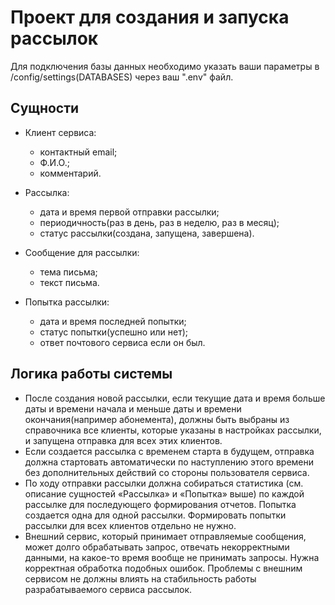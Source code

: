 # Проект для создания и запуска рассылок

Для подключения базы данных необходимо указать ваши параметры в /config/settings(DATABASES) через ваш ".env" файл.

## Сущности

- Клиент сервиса:
    - контактный email;
    - Ф.И.О.;
    - комментарий.

- Рассылка:
    - дата и время первой отправки рассылки;
    - периодичность(раз в день, раз в неделю, раз в месяц);
    - статус рассылки(создана, запущена, завершена).

- Сообщение для рассылки:
    - тема письма;
    - текст письма.

- Попытка рассылки:
    - дата и время последней попытки;
    - статус попытки(успешно или нет);
    - ответ почтового сервиса если он был.

## Логика работы системы

- После создания новой рассылки, если текущие дата и время больше даты и времени начала и меньше даты 
  и времени окончания(например абонемента), должны быть выбраны из справочника все клиенты, которые указаны 
  в настройках рассылки, и запущена отправка для всех этих клиентов.
- Если создается рассылка с временем старта в будущем, отправка должна стартовать автоматически по наступлению 
  этого времени без дополнительных действий со стороны пользователя сервиса.
- По ходу отправки рассылки должна собираться статистика (см. описание сущностей «Рассылка» и «Попытка» выше) 
  по каждой рассылке для последующего формирования отчетов. Попытка создается одна для одной рассылки. 
  Формировать попытки рассылки для всех клиентов отдельно не нужно.
- Внешний сервис, который принимает отправляемые сообщения, может долго обрабатывать запрос, 
  отвечать некорректными данными, на какое-то время вообще не принимать запросы. 
  Нужна корректная обработка подобных ошибок. Проблемы с внешним сервисом не должны влиять на стабильность 
  работы разрабатываемого сервиса рассылок.